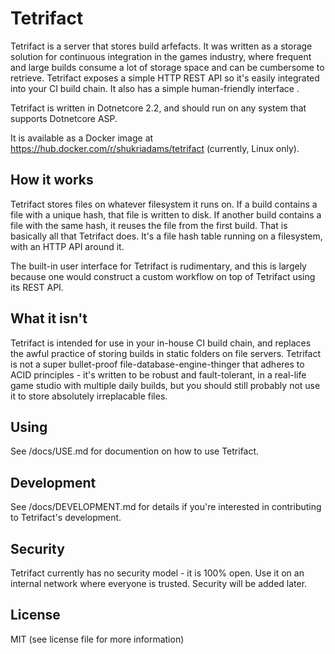 # Tetrifact

Tetrifact is a server that stores build arfefacts. It was written as a storage solution for continuous integration in the games industry, where frequent and large builds consume a lot of storage space and can be cumbersome to retrieve. Tetrifact exposes a simple HTTP REST API so it's easily integrated into your CI build chain. It also has a simple human-friendly interface .

Tetrifact is written in Dotnetcore 2.2, and should run on any system that supports Dotnetcore ASP. 

It is available as a Docker image at https://hub.docker.com/r/shukriadams/tetrifact (currently, Linux only).

## How it works

Tetrifact stores files on whatever filesystem it runs on. If a build contains a file with a unique hash, that file is written to disk. If another build contains a file with the same hash, it reuses the file from the first build. That is basically all that Tetrifact does. It's a file hash table running on a filesystem, with an HTTP API around it.

The built-in user interface for Tetrifact is rudimentary, and this is largely because one would construct a custom workflow on top of Tetrifact using its REST API. 

## What it isn't

Tetrifact is intended for use in your in-house CI build chain, and replaces the awful practice of storing builds in static folders on file servers. Tetrifact is not a super bullet-proof file-database-engine-thinger that adheres to ACID principles - it's written to be robust and fault-tolerant, in a real-life game studio with multiple daily builds, but you should still probably not use it to store absolutely irreplacable files. 

## Using

See /docs/USE.md for documention on how to use Tetrifact.

## Development

See /docs/DEVELOPMENT.md for details if you're interested in contributing to Tetrifact's development.

## Security

Tetrifact currently has no security model - it is 100% open. Use it on an internal network where everyone is trusted. Security will be added later.

## License

MIT (see license file for more information)
